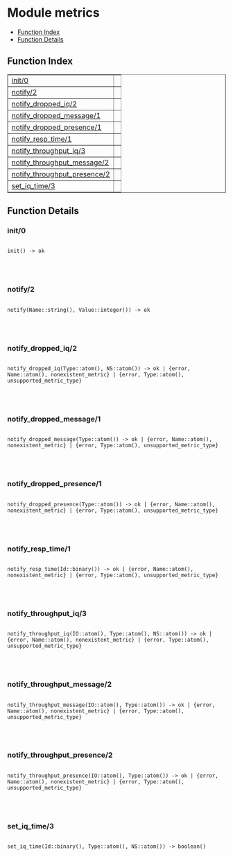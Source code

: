 

# Module metrics #
* [Function Index](#index)
* [Function Details](#functions)


<a name="index"></a>

## Function Index ##


<table width="100%" border="1" cellspacing="0" cellpadding="2" summary="function index"><tr><td valign="top"><a href="#init-0">init/0</a></td><td></td></tr><tr><td valign="top"><a href="#notify-2">notify/2</a></td><td></td></tr><tr><td valign="top"><a href="#notify_dropped_iq-2">notify_dropped_iq/2</a></td><td></td></tr><tr><td valign="top"><a href="#notify_dropped_message-1">notify_dropped_message/1</a></td><td></td></tr><tr><td valign="top"><a href="#notify_dropped_presence-1">notify_dropped_presence/1</a></td><td></td></tr><tr><td valign="top"><a href="#notify_resp_time-1">notify_resp_time/1</a></td><td></td></tr><tr><td valign="top"><a href="#notify_throughput_iq-3">notify_throughput_iq/3</a></td><td></td></tr><tr><td valign="top"><a href="#notify_throughput_message-2">notify_throughput_message/2</a></td><td></td></tr><tr><td valign="top"><a href="#notify_throughput_presence-2">notify_throughput_presence/2</a></td><td></td></tr><tr><td valign="top"><a href="#set_iq_time-3">set_iq_time/3</a></td><td></td></tr></table>


<a name="functions"></a>

## Function Details ##

<a name="init-0"></a>

### init/0 ###


<pre><code>
init() -&gt; ok
</code></pre>

<br></br>



<a name="notify-2"></a>

### notify/2 ###


<pre><code>
notify(Name::string(), Value::integer()) -&gt; ok
</code></pre>

<br></br>



<a name="notify_dropped_iq-2"></a>

### notify_dropped_iq/2 ###


<pre><code>
notify_dropped_iq(Type::atom(), NS::atom()) -&gt; ok | {error, Name::atom(), nonexistent_metric} | {error, Type::atom(), unsupported_metric_type}
</code></pre>

<br></br>



<a name="notify_dropped_message-1"></a>

### notify_dropped_message/1 ###


<pre><code>
notify_dropped_message(Type::atom()) -&gt; ok | {error, Name::atom(), nonexistent_metric} | {error, Type::atom(), unsupported_metric_type}
</code></pre>

<br></br>



<a name="notify_dropped_presence-1"></a>

### notify_dropped_presence/1 ###


<pre><code>
notify_dropped_presence(Type::atom()) -&gt; ok | {error, Name::atom(), nonexistent_metric} | {error, Type::atom(), unsupported_metric_type}
</code></pre>

<br></br>



<a name="notify_resp_time-1"></a>

### notify_resp_time/1 ###


<pre><code>
notify_resp_time(Id::binary()) -&gt; ok | {error, Name::atom(), nonexistent_metric} | {error, Type::atom(), unsupported_metric_type}
</code></pre>

<br></br>



<a name="notify_throughput_iq-3"></a>

### notify_throughput_iq/3 ###


<pre><code>
notify_throughput_iq(IO::atom(), Type::atom(), NS::atom()) -&gt; ok | {error, Name::atom(), nonexistent_metric} | {error, Type::atom(), unsupported_metric_type}
</code></pre>

<br></br>



<a name="notify_throughput_message-2"></a>

### notify_throughput_message/2 ###


<pre><code>
notify_throughput_message(IO::atom(), Type::atom()) -&gt; ok | {error, Name::atom(), nonexistent_metric} | {error, Type::atom(), unsupported_metric_type}
</code></pre>

<br></br>



<a name="notify_throughput_presence-2"></a>

### notify_throughput_presence/2 ###


<pre><code>
notify_throughput_presence(IO::atom(), Type::atom()) -&gt; ok | {error, Name::atom(), nonexistent_metric} | {error, Type::atom(), unsupported_metric_type}
</code></pre>

<br></br>



<a name="set_iq_time-3"></a>

### set_iq_time/3 ###


<pre><code>
set_iq_time(Id::binary(), Type::atom(), NS::atom()) -&gt; boolean()
</code></pre>

<br></br>




